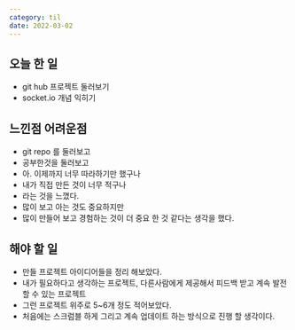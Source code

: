 ```yaml
---
category: til
date: 2022-03-02
---
```


## 오늘 한 일

- git hub 프로젝트 둘러보기
- socket.io 개념 익히기

## 느낀점 어려운점

- git repo 를 둘러보고
- 공부한것을 둘러보고
- 아. 이제까지 너무 따라하기만 했구나
- 내가 직접 만든 것이 너무 적구나
- 라는 것을 느꼈다.
- 많이 보고 아는 것도 중요하지만
- 많이 만들어 보고 경험하는 것이 더 중요 한 것 같다는 생각을 했다.

## 해야 할 일

- 만들 프로젝트 아이디어들을 정리 해보았다.
- 내가 필요하다고 생각하는 프로젝트, 다른사람에게 제공해서 피드백 받고 계속 발전 할 수 있는 프로젝트
- 그런 프로젝트 위주로 5~6개 정도 적어보았다.
- 처음에는 스크럼블 하게 그리고 계속 업데이트 하는 방식으로 진행 할 생각이다.

